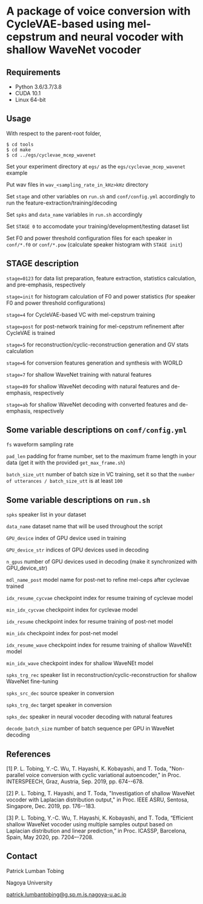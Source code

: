 # A package of voice conversion with CycleVAE-based using mel-cepstrum and neural vocoder with shallow WaveNet vocoder


## Requirements

* Python 3.6/3.7/3.8
* CUDA 10.1
* Linux 64-bit


## Usage

With respect to the parent-root folder,

```
$ cd tools
$ cd make
$ cd ../egs/cyclevae_mcep_wavenet
```

Set your experiment directory at `egs/` as the `egs/cyclevae_mcep_wavenet` example

Put wav files in `wav_<sampling_rate_in_kHz>kHz` directory

Set `stage` and other variables on `run.sh` and `conf/config.yml` accordingly to run the feature-extraction/training/decoding

Set `spks` and `data_name` variables in `run.sh` accordingly

Set `STAGE 0` to accomodate your training/development/testing dataset list

Set F0 and power threshold configuration files for each speaker in `conf/*.f0` or `conf/*.pow` (calculate speaker histogram with `STAGE init`)


## STAGE description

`stage=0123` for data list preparation, feature extraction, statistics calculation, and pre-emphasis, respectively

`stage=init` for histogram calculation of F0 and power statistics (for speaker F0 and power threshold configurations)

`stage=4` for CycleVAE-based VC with mel-cepstrum training

`stage=post` for post-network training for mel-cepstrum refinement after CycleVAE is trained

`stage=5` for reconstruction/cyclic-reconstruction generation and GV stats calculation

`stage=6` for conversion features generation and synthesis with WORLD

`stage=7` for shallow WaveNet training with natural features

`stage=89` for shallow WaveNet decoding with natural features and de-emphasis, respectively

`stage=ab` for shallow WaveNet decoding with converted features and de-emphasis, respectively


## Some variable descriptions on `conf/config.yml`

`fs` waveform sampling rate

`pad_len` padding for frame number, set to the maximum frame length in your data (get it with the provided `get_max_frame.sh`)

`batch_size_utt` number of batch size in VC training, set it so that the `number of utterances / batch_size_utt` is at least `100`


## Some variable descriptions on `run.sh`

`spks` speaker list in your dataset

`data_name` dataset name that will be used throughout the script

`GPU_device` index of GPU device used in training

`GPU_device_str` indices of GPU devices used in decoding

`n_gpus` number of GPU devices used in decoding (make it synchronized with GPU_device_str)

`mdl_name_post` model name for post-net to refine mel-ceps after cyclevae trained

`idx_resume_cycvae` checkpoint index for resume training of cyclevae model

`min_idx_cycvae` checkpoint index for cyclevae model

`idx_resume` checkpoint index for resume training of post-net model

`min_idx` checkpoint index for post-net model

`idx_resume_wave` checkpoint index for resume training of shallow WaveNEt model

`min_idx_wave` checkpoint index for shallow WaveNEt model

`spks_trg_rec` speaker list in reconstruction/cyclic-reconstruction for shallow WaveNet fine-tuning

`spks_src_dec` source speaker in conversion

`spks_trg_dec` target speaker in conversion

`spks_dec` speaker in neural vocoder decoding with natural features

`decode_batch_size` number of batch sequence per GPU in WaveNet decoding


## References

[1] P. L. Tobing, Y.-C. Wu, T. Hayashi, K. Kobayashi, and T. Toda, "Non-parallel voice conversion with cyclic variational autoencoder," in Proc. INTERSPEECH, Graz, Austria, Sep. 2019, pp. 674--678.

[2] P. L. Tobing, T. Hayashi, and T. Toda, "Investigation of shallow WaveNet vocoder with Laplacian distribution output," in Proc. IEEE ASRU, Sentosa, Singapore, Dec. 2019, pp. 176--183.

[3] P. L. Tobing, Y.-C. Wu, T. Hayashi, K. Kobayashi, and T. Toda, “Efficient shallow WaveNet vocoder using multiple samples output based on Laplacian distribution and linear prediction,” in Proc. ICASSP, Barcelona, Spain, May 2020, pp. 7204–-7208.


## Contact


Patrick Lumban Tobing

Nagoya University

patrick.lumbantobing@g.sp.m.is.nagoya-u.ac.jp
